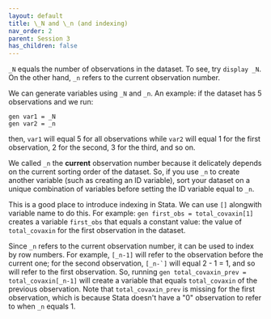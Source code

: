 ```yaml
---
layout: default
title: \_N and \_n (and indexing)
nav_order: 2
parent: Session 3
has_children: false
---
```


``_N`` equals the number of observations in the dataset. To see, try ``display _N``. On the other hand, ``_n`` refers to the current observation number. 

We can generate variables using ``_N`` and ``_n``. An example: if the dataset has 5 observations and we run: 

```
gen var1 = _N
gen var2 = _n
```

then, ``var1`` will equal 5 for all observations while ``var2`` will equal 1 for the first observation, 2 for the second, 3 for the third, and so on. 

We called ``_n`` the **current** observation number because it delicately depends on the current sorting order of the dataset. So, if you use ``_n`` to create another variable (such as creating an ID variable), sort your dataset on a unique combination of variables before setting the ID variable equal to ``_n``.

This is a good place to introduce indexing in Stata. We can use ``[]`` alongwith variable name to do this. For example: ``gen first_obs = total_covaxin[1]`` creates a variable ``first_obs`` that equals a constant value: the value of ``total_covaxin`` for the first observation in the dataset. 

Since ``_n`` refers to the current observation number, it can be used to index by row numbers. For example, ``[_n-1]`` will refer to the observation before the current one; for the second observation, ``[_n-`]`` will equal 2 - 1 = 1, and so will refer to the first observation. So, running ``gen total_covaxin_prev = total_covaxin[_n-1]`` will create a variable that equals ``total_covaxin`` of the previous observation. Note that ``total_covaxin_prev`` is missing for the first observation, which is because Stata doesn't have a "0" observation to refer to when ``_n`` equals 1. 

